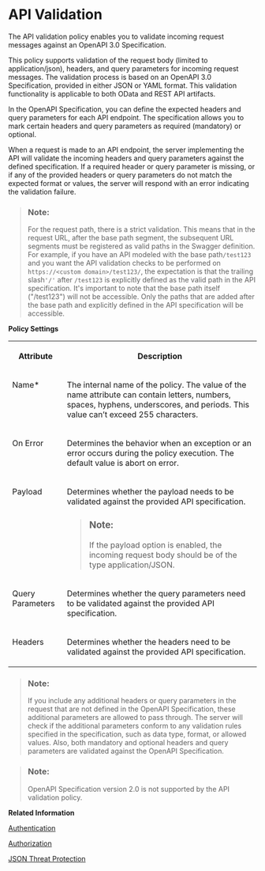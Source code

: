 <!-- loio02ff41b314f84daaacc75128a27fd0a2 -->

# API Validation

The API validation policy enables you to validate incoming request messages against an OpenAPI 3.0 Specification.

This policy supports validation of the request body \(limited to application/json\), headers, and query parameters for incoming request messages. The validation process is based on an OpenAPI 3.0 Specification, provided in either JSON or YAML format. This validation functionality is applicable to both OData and REST API artifacts.

In the OpenAPI Specification, you can define the expected headers and query parameters for each API endpoint. The specification allows you to mark certain headers and query parameters as required \(mandatory\) or optional.

When a request is made to an API endpoint, the server implementing the API will validate the incoming headers and query parameters against the defined specification. If a required header or query parameter is missing, or if any of the provided headers or query parameters do not match the expected format or values, the server will respond with an error indicating the validation failure.

> ### Note:  
> For the request path, there is a strict validation. This means that in the request URL, after the base path segment, the subsequent URL segments must be registered as valid paths in the Swagger definition. For example, if you have an API modeled with the base path`/test123` and you want the API validation checks to be performed on `https://<custom domain>/test123/`, the expectation is that the trailing slash`'/'` after `/test123` is explicitly defined as the valid path in the API specification. It's important to note that the base path itself \("/test123"\) will not be accessible. Only the paths that are added after the base path and explicitly defined in the API specification will be accessible.

**Policy Settings**


<table>
<tr>
<th valign="top">

Attribute

</th>
<th valign="top">

Description

</th>
</tr>
<tr>
<td valign="top">

Name\*

</td>
<td valign="top">

The internal name of the policy. The value of the name attribute can contain letters, numbers, spaces, hyphens, underscores, and periods. This value can’t exceed 255 characters.

</td>
</tr>
<tr>
<td valign="top">

On Error

</td>
<td valign="top">

Determines the behavior when an exception or an error occurs during the policy execution. The default value is abort on error.

</td>
</tr>
<tr>
<td valign="top">

Payload

</td>
<td valign="top">

Determines whether the payload needs to be validated against the provided API specification.

> ### Note:  
> If the payload option is enabled, the incoming request body should be of the type application/JSON.



</td>
</tr>
<tr>
<td valign="top">

Query Parameters

</td>
<td valign="top">

Determines whether the query parameters need to be validated against the provided API specification.

</td>
</tr>
<tr>
<td valign="top">

Headers

</td>
<td valign="top">

Determines whether the headers need to be validated against the provided API specification.

</td>
</tr>
</table>

> ### Note:  
> If you include any additional headers or query parameters in the request that are not defined in the OpenAPI Specification, these additional parameters are allowed to pass through. The server will check if the additional parameters conform to any validation rules specified in the specification, such as data type, format, or allowed values. Also, both mandatory and optional headers and query parameters are validated against the OpenAPI Specification.

> ### Note:  
> OpenAPI Specification version 2.0 is not supported by the API validation policy.

**Related Information**  


[Authentication](authentication-fa6eec4.md "Different API may have various authentication mechanisms. The authentication mechanisms that are currently supported are Basic authentication, Client Certificate, and oAuth.")

[Authorization](authorization-6658409.md "This policy evaluates whether a user should be permitted to access a protected API.")

[JSON Threat Protection](json-threat-protection-c4991a6.md "Minimizes the risk posed by content-level attacks by enabling specific limits on various JSON structures, such as arrays and strings.")

